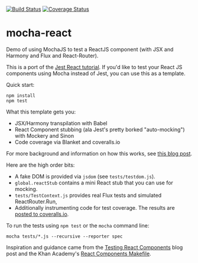 [![Build Status](https://travis-ci.org/danvk/mocha-react.svg?branch=master)](https://travis-ci.org/danvk/mocha-react)
[![Coverage Status](https://coveralls.io/repos/danvk/mocha-react/badge.svg?branch=master)](https://coveralls.io/r/danvk/mocha-react?branch=master)

mocha-react
===========

Demo of using MochaJS to test a ReactJS component (with JSX and Harmony and Flux and React-Router).

This is a port of the [Jest React tutorial][1]. If you'd like to test your React JS components using Mocha instead of Jest, you can use this as a template.

Quick start:

```
npm install
npm test
```

What this template gets you:

- JSX/Harmony transpilation with Babel
- React Component stubbing (ala Jest's pretty borked "auto-mocking") with Mockery and Sinon
- Code coverage via Blanket and coveralls.io

For more background and information on how this works, see [this blog post][5].

Here are the high order bits:

- A fake DOM is provided via `jsdom` (see `tests/testdom.js`).
- `global.reactStub` contains a mini React stub that you can use for mocking.
- `tests/TestContext.js` provides real Flux tests and simulated ReactRouter.Run,
- Additionally instrumenting code for test coverage. The results are [posted to coveralls.io][4].

To run the tests using `npm test` or the `mocha` command line:

```
mocha tests/*.js --recursive --reporter spec
```

Inspiration and guidance came from the [Testing React Components][2] blog post and the Khan Academy's [React Components Makefile][3].

[1]: http://facebook.github.io/jest/docs/tutorial-react.html#content
[2]: http://www.asbjornenge.com/wwc/testing_react_components.html
[3]: https://github.com/Khan/react-components/blob/master/Makefile
[4]: https://coveralls.io/r/danvk/mocha-react?branch=master
[5]: http://www.hammerlab.org
[6]: http://bulkan-evcimen.com/using_mockery_to_mock_modules_nodejs.html
[7]: https://github.com/FredKSchott/the-node-way
